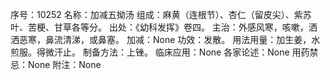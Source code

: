 序号：10252
名称：加减五拗汤
组成：麻黄（连根节）、杏仁（留皮尖）、紫苏叶、苦梗、甘草各等分。
出处：《幼科发挥》卷四。
主治：外感风寒，咳嗽，洒洒恶寒，鼻流清涕，或鼻塞。
加减：None
功效：发散。
用法用量：加生姜，水煎服。得微汗止。
制备方法：上锉。
临床应用：None
各家论述：None
用药禁忌：None
附注：None
